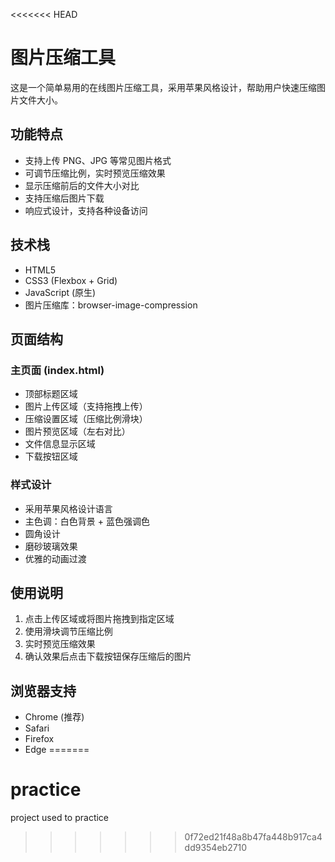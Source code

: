 <<<<<<< HEAD
# 图片压缩工具

这是一个简单易用的在线图片压缩工具，采用苹果风格设计，帮助用户快速压缩图片文件大小。

## 功能特点

- 支持上传 PNG、JPG 等常见图片格式
- 可调节压缩比例，实时预览压缩效果
- 显示压缩前后的文件大小对比
- 支持压缩后图片下载
- 响应式设计，支持各种设备访问

## 技术栈

- HTML5
- CSS3 (Flexbox + Grid)
- JavaScript (原生)
- 图片压缩库：browser-image-compression

## 页面结构

### 主页面 (index.html)
- 顶部标题区域
- 图片上传区域（支持拖拽上传）
- 压缩设置区域（压缩比例滑块）
- 图片预览区域（左右对比）
- 文件信息显示区域
- 下载按钮区域

### 样式设计
- 采用苹果风格设计语言
- 主色调：白色背景 + 蓝色强调色
- 圆角设计
- 磨砂玻璃效果
- 优雅的动画过渡

## 使用说明

1. 点击上传区域或将图片拖拽到指定区域
2. 使用滑块调节压缩比例
3. 实时预览压缩效果
4. 确认效果后点击下载按钮保存压缩后的图片

## 浏览器支持

- Chrome (推荐)
- Safari
- Firefox
- Edge 
=======
# practice
project used to practice
>>>>>>> 0f72ed21f48a8b47fa448b917ca4dd9354eb2710
